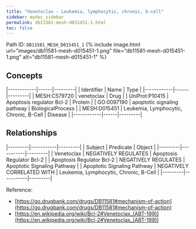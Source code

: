 ```yaml
---
title: "Venetoclax - Leukemia, lymphocytic, chronic, b-cell"
sidebar: mydoc_sidebar
permalink: db11581-mesh-d015451-1.html
toc: false 
---
```



Path ID: `DB11581_MESH_D015451_1`
{% include image.html url="images/db11581-mesh-d015451-1.png" file="db11581-mesh-d015451-1.png" alt="db11581-mesh-d015451-1" %}

## Concepts

|------------|------|---------|
| Identifier | Name | Type    |
|------------|------|---------|
| MESH:C579720 | venetoclax | Drug |
| UniProt:P10415 | Apoptosis regulator Bcl-2 | Protein |
| GO:0097190 | apoptotic signaling pathway | BiologicalProcess |
| MESH:D015451 | Leukemia, Lymphocytic, Chronic, B-Cell | Disease |
|------------|------|---------|

## Relationships

|---------|-----------|---------|
| Subject | Predicate | Object  |
|---------|-----------|---------|
| Venetoclax | NEGATIVELY REGULATES | Apoptosis Regulator Bcl-2 |
| Apoptosis Regulator Bcl-2 | NEGATIVELY REGULATES | Apoptotic Signaling Pathway |
| Apoptotic Signaling Pathway | NEGATIVELY CORRELATED WITH | Leukemia, Lymphocytic, Chronic, B-Cell |
|---------|-----------|---------|

Reference: 
  - [https://go.drugbank.com/drugs/DB11581#mechanism-of-action](https://go.drugbank.com/drugs/DB11581#mechanism-of-action)
  - [https://en.wikipedia.org/wiki/Bcl-2#Venetoclax_(ABT-199)](https://en.wikipedia.org/wiki/Bcl-2#Venetoclax_(ABT-199))
